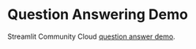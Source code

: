 # Question Answering Demo

Streamlit Community Cloud [question answer demo](https://question-answering-demo.streamlit.app/).
